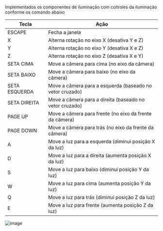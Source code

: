 Implementados os componentes de iluminação com coltroles da iluminação conforme os comando abaixo

| Tecla           | Ação                                                                 |
|----------------|----------------------------------------------------------------------|
| ESCAPE         | Fecha a janela                                                       |
| X              | Alterna rotação no eixo X (desativa Y e Z)                           |
| Y              | Alterna rotação no eixo Y (desativa X e Z)                           |
| Z              | Alterna rotação no eixo Z (desativa X e Y)                           |
| SETA CIMA      | Move a câmera para cima (no eixo da câmera)                         |
| SETA BAIXO     | Move a câmera para baixo (no eixo da câmera)                        |
| SETA ESQUERDA  | Move a câmera para a esquerda (baseado no vetor cruzado)             |
| SETA DIREITA   | Move a câmera para a direita (baseado no vetor cruzado)              |
| PAGE UP        | Move a câmera para frente (no eixo da frente da câmera)             |
| PAGE DOWN      | Move a câmera para trás (no eixo da frente da câmera)               |
| A              | Move a luz para a esquerda (diminui posição X da luz)                |
| D              | Move a luz para a direita (aumenta posição X da luz)                 |
| S              | Move a luz para baixo (diminui posição Y da luz)                     |
| W              | Move a luz para cima (aumenta posição Y da luz)                      |
| Q              | Move a luz para trás (diminui posição Z da luz)                      |
| E              | Move a luz para frente (aumenta posição Z da luz)                    |

![image](https://github.com/user-attachments/assets/b4ae4c56-a88e-47e3-a52b-2f0fd0971eec)

